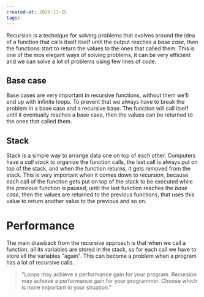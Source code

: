 ```yaml
---
created-at: 2020-11-25
tags:
---
```

Recursion is a technique for solving problems that evolves around the idea of a function that calls itself itself until the output reaches a *base case*, then the functions start to return the values to the ones that called them. This is one of the mos elegant ways of solving problems, it can be very efficient and we can solve a lot of problems using few lines of code.

 ## Base case
 Base cases are very important in recursive functions, without them we'll end up with infinite loops. To prevent that we always have to break the problem in a base case and a recursive base. The function will call itself until it eventually reaches a base case, then the values can be returned to the ones that called them.
 
 ## Stack
Stack is a simple way to arrange data one on top of each other. Computers have a *call stack* to organize the function calls, the last call is always put on top of the stack, and when the function returns, it gets removed from the stack. This is very important when it comes down to *recursion*, because each call of the function gets put on top of the stack to be executed while the previous function is paused, until the last function reaches the *base case*, then the values are returned to the previous functions, that uses this value to return another value to the previous and so on.

# Performance
The main drawback from the recursive approach is that when we call a function, all its variables are stored in the stack, so for each call we have to store all the variables "again". This can become a problem when a program has a lot of recursive calls.

>"Loops may achieve a performance gain for your program. Recursion may achieve a performance gain for your programmer. Choose which is more important in your situation."